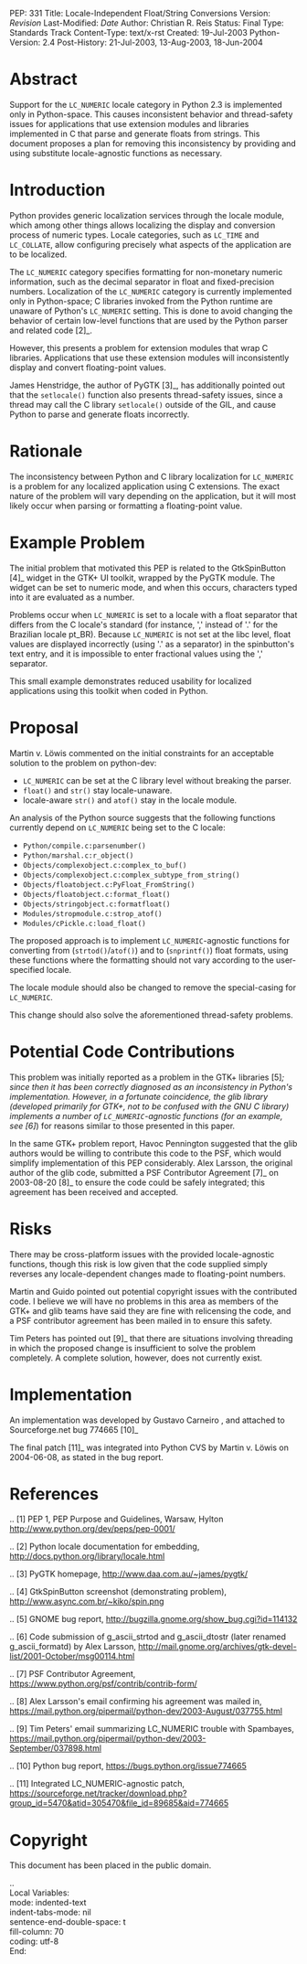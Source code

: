 PEP: 331
Title: Locale-Independent Float/String Conversions
Version: $Revision$
Last-Modified: $Date$
Author: Christian R. Reis <kiko at async.com.br>
Status: Final
Type: Standards Track
Content-Type: text/x-rst
Created: 19-Jul-2003
Python-Version: 2.4
Post-History: 21-Jul-2003, 13-Aug-2003, 18-Jun-2004


Abstract
========

Support for the ``LC_NUMERIC`` locale category in Python 2.3 is
implemented only in Python-space.  This causes inconsistent
behavior and thread-safety issues for applications that use
extension modules and libraries implemented in C that parse and
generate floats from strings.  This document proposes a plan for
removing this inconsistency by providing and using substitute
locale-agnostic functions as necessary.


Introduction
============

Python provides generic localization services through the locale
module, which among other things allows localizing the display and
conversion process of numeric types.  Locale categories, such as
``LC_TIME`` and ``LC_COLLATE``, allow configuring precisely what aspects
of the application are to be localized.

The ``LC_NUMERIC`` category specifies formatting for non-monetary
numeric information, such as the decimal separator in float and
fixed-precision numbers.  Localization of the ``LC_NUMERIC`` category
is currently implemented only in Python-space; C libraries invoked
from the Python runtime are unaware of Python's ``LC_NUMERIC``
setting.  This is done to avoid changing the behavior of certain
low-level functions that are used by the Python parser and related
code [2]_.

However, this presents a problem for extension modules that wrap C
libraries.  Applications that use these extension modules will
inconsistently display and convert floating-point values.

James Henstridge, the author of PyGTK [3]_, has additionally
pointed out that the ``setlocale()`` function also presents
thread-safety issues, since a thread may call the C library
``setlocale()`` outside of the GIL, and cause Python to parse and
generate floats incorrectly.


Rationale
=========

The inconsistency between Python and C library localization for
``LC_NUMERIC`` is a problem for any localized application using C
extensions.  The exact nature of the problem will vary depending
on the application, but it will most likely occur when parsing or
formatting a floating-point value.


Example Problem
===============

The initial problem that motivated this PEP is related to the
GtkSpinButton [4]_ widget in the GTK+ UI toolkit, wrapped by the
PyGTK module.  The widget can be set to numeric mode, and when
this occurs, characters typed into it are evaluated as a number.

Problems occur when ``LC_NUMERIC`` is set to a locale with a float
separator that differs from the C locale's standard (for instance,
',' instead of '.' for the Brazilian locale pt_BR).  Because
``LC_NUMERIC`` is not set at the libc level, float values are
displayed incorrectly (using '.' as a separator) in the
spinbutton's text entry, and it is impossible to enter fractional
values using the ',' separator.

This small example demonstrates reduced usability for localized
applications using this toolkit when coded in Python.


Proposal
========

Martin v. Löwis commented on the initial constraints for an
acceptable solution to the problem on python-dev:

- ``LC_NUMERIC`` can be set at the C library level without
  breaking the parser.
- ``float()`` and ``str()`` stay locale-unaware.
- locale-aware ``str()`` and ``atof()`` stay in the locale module.

An analysis of the Python source suggests that the following
functions currently depend on ``LC_NUMERIC`` being set to the C
locale:

- ``Python/compile.c:parsenumber()``
- ``Python/marshal.c:r_object()``
- ``Objects/complexobject.c:complex_to_buf()``
- ``Objects/complexobject.c:complex_subtype_from_string()``
- ``Objects/floatobject.c:PyFloat_FromString()``
- ``Objects/floatobject.c:format_float()``
- ``Objects/stringobject.c:formatfloat()``
- ``Modules/stropmodule.c:strop_atof()``
- ``Modules/cPickle.c:load_float()``

The proposed approach is to implement ``LC_NUMERIC``-agnostic
functions for converting from (``strtod()``/``atof()``) and to
(``snprintf()``) float formats, using these functions where the
formatting should not vary according to the user-specified locale.

The locale module should also be changed to remove the
special-casing for ``LC_NUMERIC``.

This change should also solve the aforementioned thread-safety
problems.


Potential Code Contributions
============================

This problem was initially reported as a problem in the GTK+
libraries [5]_; since then it has been correctly diagnosed as an
inconsistency in Python's implementation.  However, in a fortunate
coincidence, the glib library (developed primarily for GTK+, not
to be confused with the GNU C library) implements a number of
``LC_NUMERIC``-agnostic functions (for an example, see [6]_) for
reasons similar to those presented in this paper.

In the same GTK+ problem report, Havoc Pennington suggested that
the glib authors would be willing to contribute this code to the
PSF, which would simplify implementation of this PEP considerably.
Alex Larsson, the original author of the glib code, submitted a
PSF Contributor Agreement [7]_ on 2003-08-20 [8]_ to ensure the code
could be safely integrated; this agreement has been received and
accepted.


Risks
=====

There may be cross-platform issues with the provided
locale-agnostic functions, though this risk is low given that the
code supplied simply reverses any locale-dependent changes made to
floating-point numbers.

Martin and Guido pointed out potential copyright issues with the
contributed code.  I believe we will have no problems in this area
as members of the GTK+ and glib teams have said they are fine with
relicensing the code, and a PSF contributor agreement has been
mailed in to ensure this safety.

Tim Peters has pointed out [9]_ that there are situations involving
threading in which the proposed change is insufficient to solve
the problem completely.  A complete solution, however, does not
currently exist.


Implementation
==============

An implementation was developed by Gustavo Carneiro <gjc at
inescporto.pt>, and attached to Sourceforge.net bug 774665 [10]_

The final patch [11]_ was integrated into Python CVS by Martin v.
Löwis on 2004-06-08, as stated in the bug report.


References
==========

.. [1] PEP 1, PEP Purpose and Guidelines, Warsaw, Hylton
       http://www.python.org/dev/peps/pep-0001/

.. [2] Python locale documentation for embedding,
       http://docs.python.org/library/locale.html

.. [3] PyGTK homepage, http://www.daa.com.au/~james/pygtk/

.. [4] GtkSpinButton screenshot (demonstrating problem),
       http://www.async.com.br/~kiko/spin.png

.. [5] GNOME bug report, http://bugzilla.gnome.org/show_bug.cgi?id=114132

.. [6] Code submission of g_ascii_strtod and g_ascii_dtostr (later
       renamed g_ascii_formatd) by Alex Larsson,
       http://mail.gnome.org/archives/gtk-devel-list/2001-October/msg00114.html

.. [7] PSF Contributor Agreement,
       https://www.python.org/psf/contrib/contrib-form/

.. [8] Alex Larsson's email confirming his agreement was mailed in,
       https://mail.python.org/pipermail/python-dev/2003-August/037755.html

.. [9] Tim Peters' email summarizing LC_NUMERIC trouble with Spambayes,
       https://mail.python.org/pipermail/python-dev/2003-September/037898.html

.. [10] Python bug report, https://bugs.python.org/issue774665

.. [11] Integrated LC_NUMERIC-agnostic patch,
        https://sourceforge.net/tracker/download.php?group_id=5470&atid=305470&file_id=89685&aid=774665


Copyright
=========

This document has been placed in the public domain.


..  
  Local Variables:  
  mode: indented-text  
  indent-tabs-mode: nil  
  sentence-end-double-space: t  
  fill-column: 70  
  coding: utf-8  
  End:  
